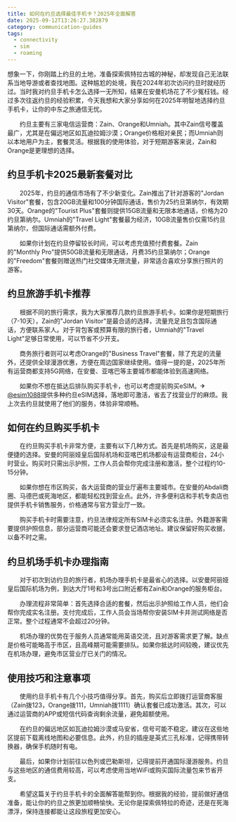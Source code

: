 ```yaml
---
title: 如何在约旦选择最佳手机卡？2025年全面解答
date: 2025-09-12T13:26:27.382879
category: communication-guides
tags:
  - connectivity
  - sim
  - roaming
---
```


想象一下，你刚踏上约旦的土地，准备探索佩特拉古城的神秘，却发现自己无法联系当地导游或者查找地图。这种尴尬的处境，我在2024年初次访问约旦时就经历过。当时我对约旦手机卡怎么选择一无所知，结果在安曼机场花了不少冤枉钱。经过多次往返约旦的经验积累，今天我想和大家分享如何在2025年明智地选择约旦手机卡，让你的中东之旅通信无忧。

　　约旦主要有三家电信运营商：Zain、Orange和Umniah。其中Zain信号覆盖最广，尤其是在偏远地区如瓦迪拉姆沙漠；Orange价格相对亲民；而Umniah则以本地用户为主，套餐灵活。根据我的使用体验，对于短期游客来说，Zain和Orange是更理想的选择。

## 约旦手机卡2025最新套餐对比

　　2025年，约旦的通信市场有了不少新变化。Zain推出了针对游客的"Jordan Visitor"套餐，包含20GB流量和100分钟国际通话，售价为25约旦第纳尔，有效期30天。Orange的"Tourist Plus"套餐则提供15GB流量和无限本地通话，价格为20约旦第纳尔。Umniah的"Travel Light"套餐最为经济，10GB流量售价仅需15约旦第纳尔，但国际通话需额外付费。

　　如果你计划在约旦停留较长时间，可以考虑充值预付费套餐。Zain的"Monthly Pro"提供50GB流量和无限通话，月费35约旦第纳尔；Orange的"Freedom"套餐则赠送热门社交媒体无限流量，非常适合喜欢分享旅行照片的游客。

## 约旦旅游手机卡推荐

　　根据不同的旅行需求，我为大家推荐几款约旦旅游手机卡。如果你是短期旅行（7-10天），Zain的"Jordan Visitor"是最合适的选择，流量充足且包含国际通话，方便联系家人。对于背包客或预算有限的旅行者，Umniah的"Travel Light"足够日常使用，可以节省不少开支。

　　商务旅行者则可以考虑Orange的"Business Travel"套餐，除了充足的流量外，还提供全球漫游优惠，方便在周边国家继续使用。值得一提的是，2025年所有运营商都支持5G网络，在安曼、亚喀巴等主要城市都能体验到高速网络。

　　如果你不想在抵达后排队购买手机卡，也可以考虑提前购买eSIM。✈[@esim1088](https://t.me/s/esim1088)提供多种约旦eSIM选择，落地即可激活，省去了找营业厅的麻烦。我上次去约旦就使用了他们的服务，体验非常顺畅。

## 如何在约旦购买手机卡

　　在约旦购买手机卡非常方便，主要有以下几种方式。首先是机场购买，这是最便捷的选择。安曼的阿丽娅皇后国际机场和亚喀巴机场都设有运营商柜台，24小时营业。购买时只需出示护照，工作人员会帮你完成注册和激活，整个过程约10-15分钟。

　　如果你想在市区购买，各大运营商的营业厅遍布主要城市。在安曼的Abdali商圈、马德巴或死海地区，都能轻松找到营业点。此外，许多便利店和手机专卖店也提供手机卡销售服务，价格通常与官方营业厅一致。

　　购买手机卡时需要注意，约旦法律规定所有SIM卡必须实名注册。外籍游客需要提供护照信息，部分运营商可能还会要求登记酒店地址。建议保留好购买收据，以备不时之需。

## 约旦机场手机卡办理指南

　　对于初次到访约旦的旅行者，机场办理手机卡是最省心的选择。以安曼阿丽娅皇后国际机场为例，到达大厅1号和3号出口附近都有Zain和Orange的服务柜台。

　　办理流程非常简单：首先选择合适的套餐，然后出示护照给工作人员，他们会帮你完成实名注册。支付完成后，工作人员会当场帮你安装SIM卡并测试网络是否正常。整个过程通常不会超过20分钟。

　　机场办理的优势在于服务人员通常能用英语交流，且对游客需求更了解。缺点是价格可能略高于市区，且高峰期可能需要排队。如果你抵达时间较晚，建议优先在机场办理，避免市区营业厅已关门的情况。

## 使用技巧和注意事项

　　使用约旦手机卡有几个小技巧值得分享。首先，购买后立即拨打运营商客服（Zain拨123，Orange拨111，Umniah拨1111）确认套餐已成功激活。其次，可以通过运营商的APP或短信代码查询剩余流量，避免超额使用。

　　在约旦的偏远地区如瓦迪拉姆沙漠或马安省，信号可能不稳定。建议在这些地区提前下载离线地图和必要信息。此外，约旦的插座是英式三孔标准，记得携带转换器，确保手机随时有电。

　　最后，如果你计划前往以色列或巴勒斯坦，记得提前开通国际漫游服务。约旦与这些地区的通信费用较高，可以考虑使用当地WiFi或购买国际流量包来节省开支。

　　希望这篇关于约旦手机卡的全面解答能帮到你。根据我的经验，提前做好通信准备，能让你的约旦之旅更加顺畅愉快。无论你是探索佩特拉的奇迹，还是在死海漂浮，保持连接都能让这段旅程更加安心。